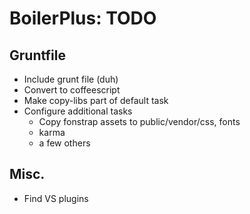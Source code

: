 # BoilerPlus: TODO
## Gruntfile
* Include grunt file (duh)
* Convert to coffeescript
* Make copy-libs part of default task
* Configure additional tasks  
	* Copy fonstrap assets to public/vendor/css, fonts
	* karma  
	* a few others

## Misc.
* Find VS plugins